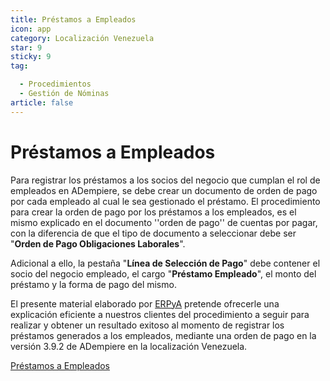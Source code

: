 ```yaml
---
title: Préstamos a Empleados
icon: app
category: Localización Venezuela
star: 9
sticky: 9
tag:

  - Procedimientos
  - Gestión de Nóminas
article: false
---
```


**Préstamos a Empleados**
=========================

Para registrar los préstamos a los socios del negocio que cumplan el rol de empleados en ADempiere, se debe crear un documento de orden de pago por cada empleado al cual le sea gestionado el préstamo. El procedimiento para crear la orden de pago por los préstamos a los empleados, es el mismo explicado en el documento ''orden de pago'' de cuentas por pagar, con la diferencia de que el tipo de documento a seleccionar debe ser "**Orden de Pago Obligaciones Laborales**".

Adicional a ello, la pestaña "**Línea de Selección de Pago**" debe contener el socio del negocio empleado, el cargo "**Préstamo Empleado**", el monto del préstamo y la forma de pago del mismo.

El presente material elaborado por [ERPyA](http://erpya.com) pretende ofrecerle una explicación eficiente a nuestros clientes del procedimiento a seguir para realizar y obtener un resultado exitoso al momento de registrar los préstamos generados a los empleados, mediante una orden de pago en la versión 3.9.2 de ADempiere en la localización Venezuela.

[Préstamos a Empleados](loans-to-employees)
